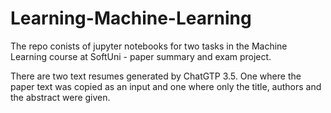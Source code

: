 # Learning-Machine-Learning

The repo conists of jupyter notebooks for two tasks in the Machine Learning course at SoftUni - paper summary and exam project.

There are two text resumes generated by ChatGTP 3.5. One where the paper text was copied as an input and one where only the title, authors and the abstract were given. 
